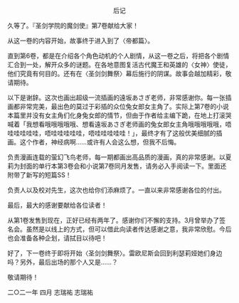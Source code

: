 <p align="center">后记</p>

久等了。『圣剑学院的魔剑使』第7卷献给大家！

从这一卷的内容开始，故事终于进入到了〈帝都篇〉。

直到第6卷，都是在介绍各个角色动机的个人剧情，从这一卷之后，将把各个剧情汇合到一处，解开众多的谜题。在各地意图复活古代魔王和英雄的〈女神〉使徒，他们究竟有何目的。还有在〈圣剑剑舞祭〉幕后施行的阴谋。故事会越加精彩，敬请期待。

以下是谢辞。这次也画出超级一流插画的遠坂あさぎ老师，非常感谢你。每一张插画都非常完美，最出色的莫过于彩插的众位兔女郎女主角了。实际上第7卷的小说本篇里并没有女主角们化身兔女郎的情节，但由于作者给主编下跪，在地上打滚哭喊着「我想看哦哦哦哦哦、想看遠坂あさぎ老师画的兔女郎女主角哦哦哦哦哦，唔哇哇哇哇哇，唔哇哇哇哇哇，唔哇哇哇哇哇！」，最终才有了这般优美细腻的插画。这个作者，神经病啊……或许有人会这么想，但我不后悔。

负责漫画连载的萤幻飞鸟老师，每一期都画出高品质的漫画，真的非常感谢。以夏莉为封面的单行本第3卷会和小说第7卷同月发售，请务必入手阅读一下。里面还附带了新写的短篇SS！

负责人以及校对先生，这次也给你们添麻烦了。一直以来非常感谢各位的付出。

最后，最大的感谢要献给各位读者！

从第1卷发售到现在，正好已经有两年了。感谢你们不懈的支持。3月曾举办了签名会。虽然是以线上的方式，但可以借此向读者传达感谢之意，我非常欣慰。今后也会准备各种企划，请拭目以待吧！

好了，下一卷终于即将开始〈圣剑剑舞祭〉。雷欧尼斯会回到利瑟莉娅她们身边吗？另外，最后出场的那个人又是……？

敬请期待！

二○二一年 四月 志瑞祐 志瑞祐

